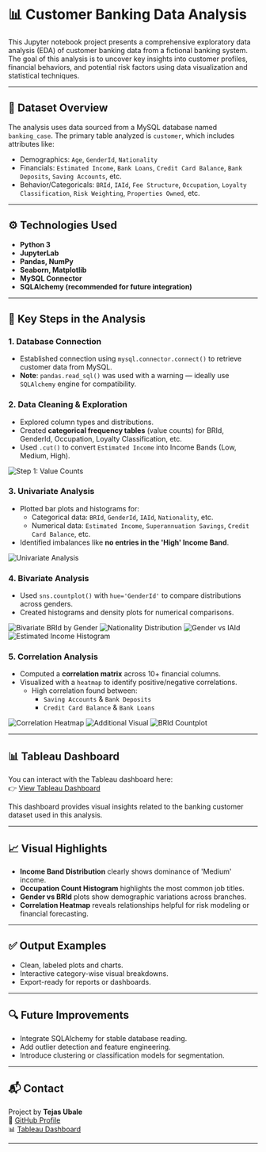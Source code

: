# 📊 Customer Banking Data Analysis

This Jupyter notebook project presents a comprehensive exploratory data analysis (EDA) of customer banking data from a fictional banking system. The goal of this analysis is to uncover key insights into customer profiles, financial behaviors, and potential risk factors using data visualization and statistical techniques.

---

## 📁 Dataset Overview

The analysis uses data sourced from a MySQL database named `banking_case`. The primary table analyzed is `customer`, which includes attributes like:

- Demographics: `Age`, `GenderId`, `Nationality`
- Financials: `Estimated Income`, `Bank Loans`, `Credit Card Balance`, `Bank Deposits`, `Saving Accounts`, etc.
- Behavior/Categoricals: `BRId`, `IAId`, `Fee Structure`, `Occupation`, `Loyalty Classification`, `Risk Weighting`, `Properties Owned`, etc.

---

## ⚙️ Technologies Used

- **Python 3**
- **JupyterLab**
- **Pandas, NumPy**
- **Seaborn, Matplotlib**
- **MySQL Connector**
- **SQLAlchemy (recommended for future integration)**

---

## 📌 Key Steps in the Analysis

### 1. **Database Connection**
- Established connection using `mysql.connector.connect()` to retrieve customer data from MySQL.
- **Note**: `pandas.read_sql()` was used with a warning — ideally use `SQLAlchemy` engine for compatibility.

### 2. **Data Cleaning & Exploration**
- Explored column types and distributions.
- Created **categorical frequency tables** (value counts) for BRId, GenderId, Occupation, Loyalty Classification, etc.
- Used `.cut()` to convert `Estimated Income` into Income Bands (Low, Medium, High).

![Step 1: Value Counts](1st.png)

### 3. **Univariate Analysis**
- Plotted bar plots and histograms for:
  - Categorical data: `BRId`, `GenderId`, `IAId`, `Nationality`, etc.
  - Numerical data: `Estimated Income`, `Superannuation Savings`, `Credit Card Balance`, etc.
- Identified imbalances like **no entries in the 'High' Income Band**.

![Univariate Analysis](2nd.png)

### 4. **Bivariate Analysis**
- Used `sns.countplot()` with `hue='GenderId'` to compare distributions across genders.
- Created histograms and density plots for numerical comparisons.

![Bivariate BRId by Gender](3rd.png)
![Nationality Distribution](4th.png)
![Gender vs IAId](5th.png)
![Estimated Income Histogram](6th.png)

### 5. **Correlation Analysis**
- Computed a **correlation matrix** across 10+ financial columns.
- Visualized with a `heatmap` to identify positive/negative correlations.
  - High correlation found between:
    - `Saving Accounts` & `Bank Deposits`
    - `Credit Card Balance` & `Bank Loans`

![Correlation Heatmap](7th.png)
![Additional Visual](8th.png)
![BRId Countplot](9th.png)

---

## 📊 Tableau Dashboard

You can interact with the Tableau dashboard here:  
👉 [View Tableau Dashboard](https://public.tableau.com/views/Banking_17502797323420/Dashboard1?:language=en-US&publish=yes&:sid=&:redirect=auth&:display_count=n&:origin=viz_share_link)

This dashboard provides visual insights related to the banking customer dataset used in this analysis.

---

## 📈 Visual Highlights

- **Income Band Distribution** clearly shows dominance of 'Medium' income.
- **Occupation Count Histogram** highlights the most common job titles.
- **Gender vs BRId** plots show demographic variations across branches.
- **Correlation Heatmap** reveals relationships helpful for risk modeling or financial forecasting.

---

## ✅ Output Examples

- Clean, labeled plots and charts.
- Interactive category-wise visual breakdowns.
- Export-ready for reports or dashboards.

---

## 🔍 Future Improvements

- Integrate SQLAlchemy for stable database reading.
- Add outlier detection and feature engineering.
- Introduce clustering or classification models for segmentation.

---

## 📬 Contact

Project by **Tejas Ubale**  
🔗 [GitHub Profile](https://github.com/Tejas252002)  
📊 [Tableau Dashboard](https://public.tableau.com/views/Banking_17502797323420/Dashboard1?:language=en-US&publish=yes&:sid=&:redirect=auth&:display_count=n&:origin=viz_share_link)

---
